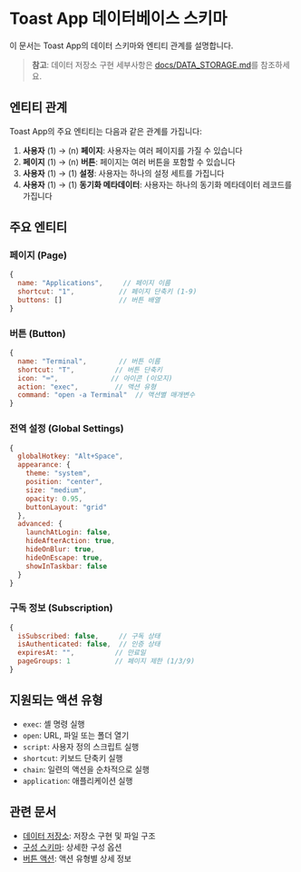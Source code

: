 # Toast App 데이터베이스 스키마

이 문서는 Toast App의 데이터 스키마와 엔티티 관계를 설명합니다.

> **참고**: 데이터 저장소 구현 세부사항은 [docs/DATA_STORAGE.md](docs/DATA_STORAGE.md)를 참조하세요.

## 엔티티 관계

Toast App의 주요 엔티티는 다음과 같은 관계를 가집니다:

1. **사용자** (1) → (n) **페이지**: 사용자는 여러 페이지를 가질 수 있습니다
2. **페이지** (1) → (n) **버튼**: 페이지는 여러 버튼을 포함할 수 있습니다
3. **사용자** (1) → (1) **설정**: 사용자는 하나의 설정 세트를 가집니다
4. **사용자** (1) → (1) **동기화 메타데이터**: 사용자는 하나의 동기화 메타데이터 레코드를 가집니다

## 주요 엔티티

### 페이지 (Page)
```javascript
{
  name: "Applications",     // 페이지 이름
  shortcut: "1",           // 페이지 단축키 (1-9)
  buttons: []              // 버튼 배열
}
```

### 버튼 (Button)
```javascript
{
  name: "Terminal",        // 버튼 이름
  shortcut: "T",          // 버튼 단축키
  icon: "⌨️",             // 아이콘 (이모지)
  action: "exec",         // 액션 유형
  command: "open -a Terminal"  // 액션별 매개변수
}
```

### 전역 설정 (Global Settings)
```javascript
{
  globalHotkey: "Alt+Space",
  appearance: {
    theme: "system",
    position: "center",
    size: "medium",
    opacity: 0.95,
    buttonLayout: "grid"
  },
  advanced: {
    launchAtLogin: false,
    hideAfterAction: true,
    hideOnBlur: true,
    hideOnEscape: true,
    showInTaskbar: false
  }
}
```

### 구독 정보 (Subscription)
```javascript
{
  isSubscribed: false,     // 구독 상태
  isAuthenticated: false,  // 인증 상태
  expiresAt: "",          // 만료일
  pageGroups: 1           // 페이지 제한 (1/3/9)
}
```

## 지원되는 액션 유형

- `exec`: 셸 명령 실행
- `open`: URL, 파일 또는 폴더 열기
- `script`: 사용자 정의 스크립트 실행
- `shortcut`: 키보드 단축키 실행
- `chain`: 일련의 액션을 순차적으로 실행
- `application`: 애플리케이션 실행

## 관련 문서

- [데이터 저장소](docs/DATA_STORAGE.md): 저장소 구현 및 파일 구조
- [구성 스키마](docs/CONFIG_SCHEMA.md): 상세한 구성 옵션
- [버튼 액션](docs/BUTTON_ACTIONS.md): 액션 유형별 상세 정보
